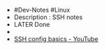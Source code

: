 - #Dev-Notes #Linux
- Description : SSH notes
- LATER Done
-
- [SSH config basics - YouTube](https://www.youtube.com/watch?v=gZx9yCbQg50&list=PLfU9XN7w4tFzXhl94ryX8zT06NNI-MJbg&index=2&ab_channel=TheModernCoder)
